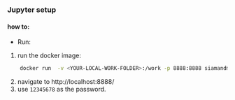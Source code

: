 ### Jupyter setup

#### how to:

- Run:

1. run the docker image:

```bash
    docker run  -v <YOUR-LOCAL-WORK-FOLDER>:/work -p 8888:8888 siamandm/jupyter
```

2. navigate to http://localhost:8888/
3. use `12345678` as the password.
